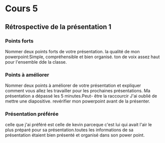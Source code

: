 # Cours 5
## Rétrospective de la présentation 1

### Points forts
Nommer deux points forts de votre présentation. 
la qualité de mon powerpoint:Simple, compréhensible et bien organisé.
ton de voix assez haut pour l'ensemble dde la classe.

### Points à améliorer
Nommer deux points à améliorer de votre présentation et expliquer comment vous allez les travailler pour les prochaines présentations. 
Ma présentation a dépassé les 5 minutes.Peut- être la raccourcir
J'ai oublié de mettre une diapositive. revérifier mon powerpoint avant de la présenter.

### Présentation préférée
celle que j'ai préféré est celle de kevin parceque c'est lui qui avait l'air le plus préparé pour sa présentation.toutes les informations de sa présentation étaient bien présenté et organisé dans son power point.
